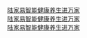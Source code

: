   
[陆家易智能健康养生进万家](http://www.dianyue.me/archives/801/qqjbx1z2ej3a9bp0/)  
[陆家易智能健康养生进万家](http://www.dianyue.me/archives/781/g3u4g3g6uih7qtoa/)  
[陆家易智能健康养生进万家](http://www.dianyue.me/archives/775/h1kauulm02ii0mj1/)